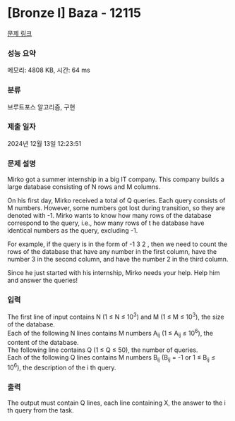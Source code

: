 # [Bronze I] Baza - 12115 

[문제 링크](https://www.acmicpc.net/problem/12115) 

### 성능 요약

메모리: 4808 KB, 시간: 64 ms

### 분류

브루트포스 알고리즘, 구현

### 제출 일자

2024년 12월 13일 12:23:51

### 문제 설명

<p>Mirko got a summer internship in a big IT company. This company builds a large database consisting of N rows and M columns.</p>

<p>On his first day, Mirko received a total of Q queries. Each query consists of M numbers. However, some numbers got lost during transition, so they are denoted with -1. Mirko wants to know how many rows of the database correspond to the query, i.e., how many rows of t he database have identical numbers as the query, excluding -1.</p>

<p>For example, if the query is in the form of -1 3 2 ​, then we need to count the rows of the database that have any number ​in the first column, have the number 3 in the second column, and have the number 2​ in the third​ column.</p>

<p>Since he just started with his internship, Mirko needs your help. Help him and answer the queries!</p>

### 입력 

 <p>The first line of input contains N (1 ≤ N ≤ 10<sup>3</sup>) and M (1 ≤ M ≤ 10<sup>3</sup>), the size of the database.<br>
Each of the following N lines contains M numbers A<sub>ij</sub> (1 ≤ A<sub>ij</sub> ≤ 10<sup>6</sup>), the content of the database.<br>
The following line contains Q (1 ≤ Q ≤ 50), the number of queries.<br>
Each of the following Q lines contains M numbers B<sub>ij</sub> (B<sub>ij</sub> = -1 or 1 ≤ B<sub>ij</sub> ≤ 10<sup>6</sup>), the description of the i th query.</p>

### 출력 

 <p>The output must contain Q lines, each line containing X, the answer to the i th query from the task.</p>

